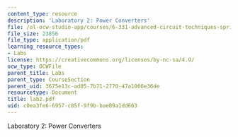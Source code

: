 ```yaml
---
content_type: resource
description: 'Laboratory 2: Power Converters'
file: /ol-ocw-studio-app/courses/6-331-advanced-circuit-techniques-spring-2002/c0ea3fe66957c85f9f9bbae09a1dd663_lab2.pdf
file_size: 23856
file_type: application/pdf
learning_resource_types:
- Labs
license: https://creativecommons.org/licenses/by-nc-sa/4.0/
ocw_type: OCWFile
parent_title: Labs
parent_type: CourseSection
parent_uid: 3675e13c-ad05-7b71-2770-47a1006e36de
resourcetype: Document
title: lab2.pdf
uid: c0ea3fe6-6957-c85f-9f9b-bae09a1dd663
---
```

Laboratory 2: Power Converters